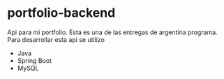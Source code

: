 # portfolio-backend
Api para mi portfolio. Esta es una de las entregas de argentina programa. 
Para desarrollar esta api se utilizo

-   Java
-   Spring Boot
-   MySQL

